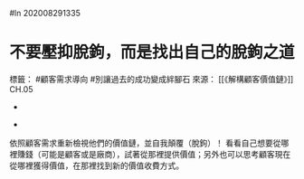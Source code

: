 #ln 202008291335
# 不要壓抑脫鉤，而是找出自己的脫鉤之道
標籤： #顧客需求導向 #別讓過去的成功變成絆腳石
來源： [[《解構顧客價值鏈》]] CH.05

-

>

-

依照顧客需求重新檢視他們的價值鏈，並自我顛覆（脫鉤）！
看看自己想要從哪裡賺錢（可能是顧客或是廠商），試著從那裡提供價值；另外也可以思考顧客現在從哪裡獲得價值，在那裡找到新的價值收費方式。